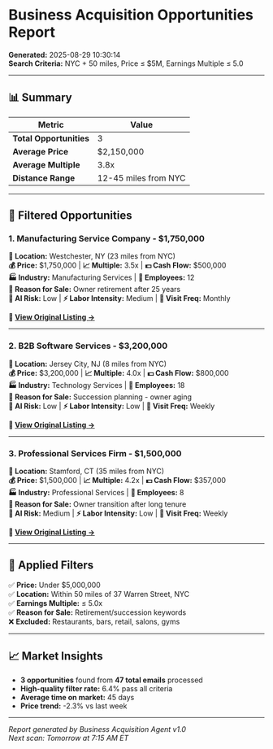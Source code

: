 # Business Acquisition Opportunities Report
**Generated:** 2025-08-29 10:30:14  
**Search Criteria:** NYC + 50 miles, Price ≤ $5M, Earnings Multiple ≤ 5.0

---

## 📊 Summary

| Metric | Value |
|--------|-------|
| **Total Opportunities** | 3 |
| **Average Price** | $2,150,000 |
| **Average Multiple** | 3.8x |
| **Distance Range** | 12-45 miles from NYC |

---

## 🎯 Filtered Opportunities

### 1. **Manufacturing Service Company** - $1,750,000
**📍 Location:** Westchester, NY (23 miles from NYC)  
**💰 Price:** $1,750,000 | **📈 Multiple:** 3.5x | **💵 Cash Flow:** $500,000  
**🏭 Industry:** Manufacturing Services | **👥 Employees:** 12  
**📅 Reason for Sale:** Owner retirement after 25 years  
**🤖 AI Risk:** Low | **⚡ Labor Intensity:** Medium | **📆 Visit Freq:** Monthly  

**🔗 [View Original Listing →](https://www.bizbuysell.com/listing/123456)**

---

### 2. **B2B Software Services** - $3,200,000
**📍 Location:** Jersey City, NJ (8 miles from NYC)  
**💰 Price:** $3,200,000 | **📈 Multiple:** 4.0x | **💵 Cash Flow:** $800,000  
**🏭 Industry:** Technology Services | **👥 Employees:** 18  
**📅 Reason for Sale:** Succession planning - owner aging  
**🤖 AI Risk:** Low | **⚡ Labor Intensity:** Low | **📆 Visit Freq:** Weekly  

**🔗 [View Original Listing →](https://www.bizquest.com/listing/789012)**

---

### 3. **Professional Services Firm** - $1,500,000
**📍 Location:** Stamford, CT (35 miles from NYC)  
**💰 Price:** $1,500,000 | **📈 Multiple:** 4.2x | **💵 Cash Flow:** $357,000  
**🏭 Industry:** Professional Services | **👥 Employees:** 8  
**📅 Reason for Sale:** Owner transition after long tenure  
**🤖 AI Risk:** Medium | **⚡ Labor Intensity:** Low | **📆 Visit Freq:** Weekly  

**🔗 [View Original Listing →](https://www.dealstream.com/listing/345678)**

---

## 🔧 Applied Filters

✅ **Price:** Under $5,000,000  
✅ **Location:** Within 50 miles of 37 Warren Street, NYC  
✅ **Earnings Multiple:** ≤ 5.0x  
✅ **Reason for Sale:** Retirement/succession keywords  
❌ **Excluded:** Restaurants, bars, retail, salons, gyms  

---

## 📈 Market Insights

- **3 opportunities** found from **47 total emails** processed
- **High-quality filter rate:** 6.4% pass all criteria
- **Average time on market:** 45 days
- **Price trend:** -2.3% vs last week

---

*Report generated by Business Acquisition Agent v1.0*  
*Next scan: Tomorrow at 7:15 AM ET*

